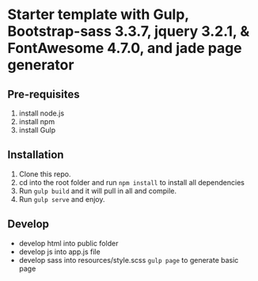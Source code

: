 # Starter template with Gulp, Bootstrap-sass 3.3.7, jquery 3.2.1, & FontAwesome 4.7.0, and jade page generator

## Pre-requisites
1. install node.js
2. install npm
3. install Gulp

## Installation

1. Clone this repo.
2. cd into the root folder and run `npm install` to install all dependencies
3. Run `gulp build` and it will pull in all and compile.
4. Run `gulp serve` and enjoy.

## Develop

- develop html into public folder
- develop js into app.js file
- develop sass into resources/style.scss
`gulp page` to generate basic page 